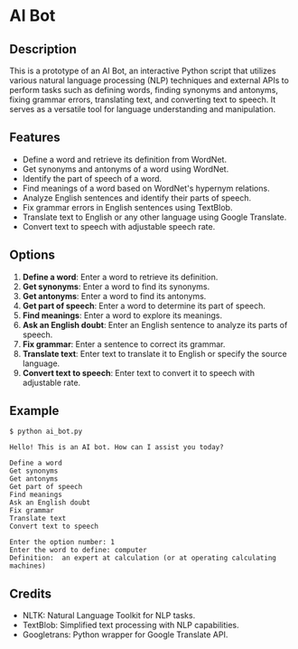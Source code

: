 # AI Bot

## Description
This is a prototype of an AI Bot, an interactive Python script that utilizes various natural language processing (NLP) techniques and external APIs to perform tasks such as defining words, finding synonyms and antonyms, fixing grammar errors, translating text, and converting text to speech. It serves as a versatile tool for language understanding and manipulation.

## Features
- Define a word and retrieve its definition from WordNet.
- Get synonyms and antonyms of a word using WordNet.
- Identify the part of speech of a word.
- Find meanings of a word based on WordNet's hypernym relations.
- Analyze English sentences and identify their parts of speech.
- Fix grammar errors in English sentences using TextBlob.
- Translate text to English or any other language using Google Translate.
- Convert text to speech with adjustable speech rate.

## Options
1. **Define a word**: Enter a word to retrieve its definition.
2. **Get synonyms**: Enter a word to find its synonyms.
3. **Get antonyms**: Enter a word to find its antonyms.
4. **Get part of speech**: Enter a word to determine its part of speech.
5. **Find meanings**: Enter a word to explore its meanings.
6. **Ask an English doubt**: Enter an English sentence to analyze its parts of speech.
7. **Fix grammar**: Enter a sentence to correct its grammar.
8. **Translate text**: Enter text to translate it to English or specify the source language.
9. **Convert text to speech**: Enter text to convert it to speech with adjustable rate.

## Example
```
$ python ai_bot.py

Hello! This is an AI bot. How can I assist you today?

Define a word
Get synonyms
Get antonyms
Get part of speech
Find meanings
Ask an English doubt
Fix grammar
Translate text
Convert text to speech

Enter the option number: 1
Enter the word to define: computer
Definition:  an expert at calculation (or at operating calculating machines)
```

## Credits
- NLTK: Natural Language Toolkit for NLP tasks.
- TextBlob: Simplified text processing with NLP capabilities.
- Googletrans: Python wrapper for Google Translate API.
